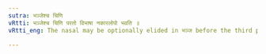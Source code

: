 ```yaml
---
sutra: भञ्जेश्च चिणि
vRtti: भञ्जेश्च चिणि परतो विभाषा नकारलोपो भवति ॥
vRtti_eng: The nasal may be optionally elided in भञ्ज before the third person Passive of the Aorist in चिण् (इ)

---
```

